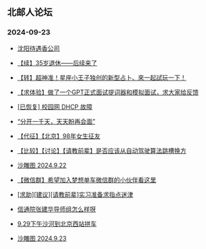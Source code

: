 ## 北邮人论坛 
### 2024-09-23

+ [沈阳待遇香公司](https://bbs.byr.cn/article/NorthEast/945747)

+ [【续】35岁退休——后续来了](https://bbs.byr.cn/article/Talking/6426899)

+ [【转】超神准！星座小王子独创的新型占卜、來一起試玩一下！](https://bbs.byr.cn/article/Constellations/326533)

+ [【求体验】做了一个GPT正式面试提词器和模拟面试，求大家给反馈](https://bbs.byr.cn/article/Picture/3367821)

+ [[已恢复] 校园网 DHCP 故障](https://bbs.byr.cn/article/BUPTNet/108847)

+ [“分开一千天，天天盼再会面”](https://bbs.byr.cn/article/Feeling/3209566)

+ [【代征】【北京】98年女生征友](https://bbs.byr.cn/article/Friends/2055995)

+ [【比较】【讨论】【请教前辈】是否应该从自动驾驶算法跳槽换方](https://bbs.byr.cn/article/Job/2216265)

+ [沙雕图 2024.9.22](https://bbs.byr.cn/article/Joke/732395)

+ [【微信群】希望加入梦想单车微信群的小伙伴看这里](https://bbs.byr.cn/article/Cycling/174113)

+ [[求助][建议][请教前辈]实习准备求指点迷津](https://bbs.byr.cn/article/WorkLife/1220218)

+ [信通院张建华导师组怎么样呀](https://bbs.byr.cn/article/AimGraduate/1223677)

+ [9.29下午沙河到北京西站拼车](https://bbs.byr.cn/article/pinche/887)

+ [沙雕图 2024.9.23](https://bbs.byr.cn/article/Joke/732403)

